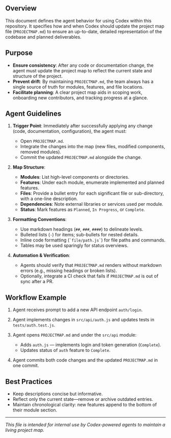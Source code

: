 ## Overview

This document defines the agent behavior for using Codex within this repository. It specifies how and when Codex should update the project map file (`PROJECTMAP.md`) to ensure an up-to-date, detailed representation of the codebase and planned deliverables.

## Purpose

* **Ensure consistency**: After any code or documentation change, the agent must update the project map to reflect the current state and structure of the project.
* **Prevent drift**: By maintaining `PROJECTMAP.md`, the team always has a single source of truth for modules, features, and file locations.
* **Facilitate planning**: A clear project map aids in scoping work, onboarding new contributors, and tracking progress at a glance.

## Agent Guidelines

1. **Trigger Point**: Immediately after successfully applying any change (code, documentation, configuration), the agent must:

   * Open `PROJECTMAP.md`.
   * Integrate the changes into the map (new files, modified components, removed modules).
   * Commit the updated `PROJECTMAP.md` alongside the change.

2. **Map Structure**:

   * **Modules**: List high-level components or directories.
   * **Features**: Under each module, enumerate implemented and planned features.
   * **Files**: Provide a bullet entry for each significant file or sub-directory, with a one-line description.
   * **Dependencies**: Note external libraries or services used per module.
   * **Status**: Mark features as `Planned`, `In Progress`, or `Complete`.

3. **Formatting Conventions**:

   * Use markdown headings (`##`, `###`, `####`) to delineate levels.
   * Bulleted lists (`-`) for items; sub-bullets for nested details.
   * Inline code formatting (`` `file/path.js` ``) for file paths and commands.
   * Tables may be used sparingly for status overviews.

4. **Automation & Verification**:

   * Agents should verify that `PROJECTMAP.md` renders without markdown errors (e.g., missing headings or broken lists).
   * Optionally, integrate a CI check that fails if `PROJECTMAP.md` is out of sync after a PR.

## Workflow Example

1. Agent receives prompt to add a new API endpoint `auth/login`.
2. Agent implements changes in `src/api/auth.js` and updates tests in `tests/auth.test.js`.
3. Agent opens `PROJECTMAP.md` and under the `src/api` module:

   * Adds `auth.js` — implements login and token generation (`Complete`).
   * Updates status of `auth` feature to `Complete`.
4. Agent commits both code changes and the updated `PROJECTMAP.md` in one commit.

## Best Practices

* Keep descriptions concise but informative.
* Reflect only the current state—remove or archive outdated entries.
* Maintain chronological clarity: new features append to the bottom of their module section.

---

*This file is intended for internal use by Codex-powered agents to maintain a living project map.*
